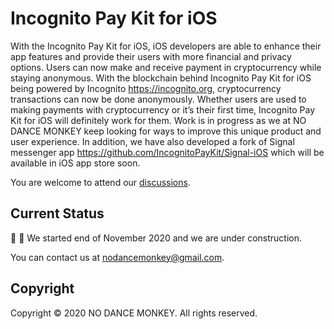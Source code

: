 # Incognito Pay Kit for iOS
With the Incognito Pay Kit for iOS, iOS developers are able to enhance their app features and provide their users with more financial and privacy options. Users can now make and receive payment in cryptocurrency while staying anonymous.  With the blockchain behind Incognito Pay Kit for iOS being powered by Incognito https://incognito.org, cryptocurrency transactions can now be done anonymously. Whether users are used to making payments with cryptocurrency or it’s their first time, Incognito Pay Kit for iOS will definitely work for them. Work is in progress as we at NO DANCE MONKEY keep looking for ways to improve this unique product and user experience. In addition, we have also developed a fork of Signal messenger app https://github.com/IncognitoPayKit/Signal-iOS which will be available in iOS app store soon.

You are welcome to attend our [discussions](https://we.incognito.org/t/integrate-incognito-into-signal-poc/7412/).

## Current Status
:construction_worker: :construction: We started end of November 2020 and we are under construction.

You can contact us at [nodancemonkey@gmail.com](mailto:nodancemonkey@gmail.com?subject=[Incognito%20Pay%20Kit]).

## Copyright
Copyright © 2020 NO DANCE MONKEY. All rights reserved.
